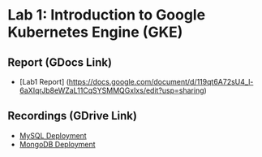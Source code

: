 # Lab 1: Introduction to Google Kubernetes Engine (GKE)

## Report (GDocs Link)
- [Lab1 Report] (https://docs.google.com/document/d/119qt6A72sU4_l-6aXIqrJb8eWZaL11CqSYSMMQGxIxs/edit?usp=sharing)

## Recordings (GDrive Link)
- [MySQL Deployment](https://drive.google.com/file/d/1fpYfu-0gvqUsOgrKrr-cd3ipAzGcXRRE/view?usp=sharing)
- [MongoDB Deployment](https://)
